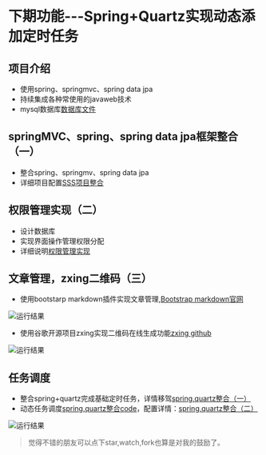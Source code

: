 # 下期功能---Spring+Quartz实现动态添加定时任务

## 项目介绍
- 使用spring、springmvc、spring data jpa
- 持续集成各种常使用的javaweb技术
- mysql数据库[数据库文件](https://github.com/handexing/wish/blob/master/src/main/webapp/doc/wish.sql)

## springMVC、spring、spring data jpa框架整合（一）
- 整合spring、springmv、spring data jpa
- 详细项目配置[SSS项目整合](https://handexing.github.io/2017/05/02/wish(%E4%B8%80)/)

## 权限管理实现（二）
- 设计数据库
- 实现界面操作管理权限分配
- 详细说明[权限管理实现](https://handexing.github.io/2017/05/03/wish(%E4%BA%8C)/)

## 文章管理，zxing二维码（三）
- 使用bootstarp markdown插件实现文章管理,[Bootstrap markdown官网](http://www.codingdrama.com/bootstrap-markdown/)

![运行结果](https://handexing.github.io/images/posts/articlePage.png)

- 使用谷歌开源项目zxing实现二维码在线生成功能[zxing github](https://github.com/zxing/zxing)

![运行结果](https://handexing.github.io/images/posts/zxingPage.png)


## 任务调度
- 整合spring+quartz完成基础定时任务，详情移驾[spring,quartz整合（一）](https://handexing.github.io/2017/05/04/spring+quartz(%E4%B8%80)/)
- 动态任务调度[spring,quartz整合code](https://github.com/handexing/frameworkAggregate)，配置详情：[spring,quartz整合（二）](https://handexing.github.io/2017/05/08/spring+quartz(%E4%BA%8C)/)

![运行结果](https://handexing.github.io/images/posts/springquartz.png)


> 觉得不错的朋友可以点下star,watch,fork也算是对我的鼓励了。